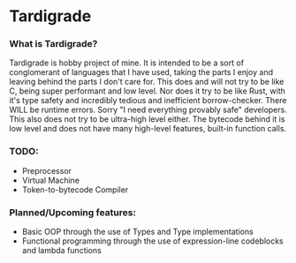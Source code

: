 # Tardigrade

### What is Tardigrade?
Tardigrade is hobby project of mine. It is intended to be a sort of conglomerant of languages that I have used, taking the parts I enjoy and leaving behind the parts I don't care for. This does and will not try to be like C, being super performant and low level. Nor does it try to be like Rust, with it's type safety and incredibly tedious and inefficient borrow-checker. There WILL be runtime errors. Sorry "I need everything provably safe" developers. This also does not try to be ultra-high level either. The bytecode behind it is low level and does not have many high-level features, built-in function calls.

### TODO:
- Preprocessor
- Virtual Machine
- Token-to-bytecode Compiler

### Planned/Upcoming features:
- Basic OOP through the use of Types and Type implementations
- Functional programming through the use of expression-line codeblocks and lambda functions